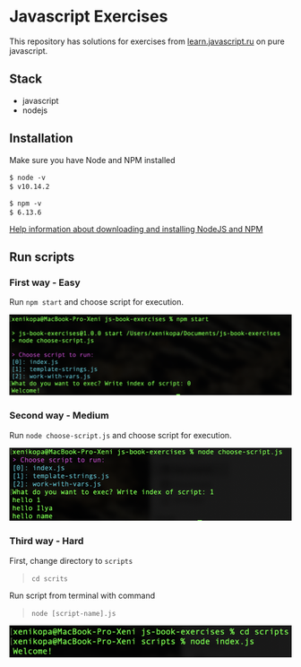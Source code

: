 # Javascript Exercises 

This repository has solutions for exercises from [learn.javascript.ru](https://learn.javascript.ru) on pure javascript.

## Stack

- javascript
- nodejs

## Installation

Make sure you have Node and NPM installed
```shell
$ node -v
$ v10.14.2
```
```shell
$ npm -v
$ 6.13.6
```
[Help information about downloading and installing NodeJS and NPM](https://docs.npmjs.com/downloading-and-installing-node-js-and-npm)

## Run scripts

### First way - Easy

Run `npm start` and choose script for execution.

![Example](/assets/choose-script-easy.png)

### Second way - Medium

Run `node choose-script.js` and choose script for execution.

![Example](/assets/choose-script-medium.png)

### Third way - Hard

First, change directory to `scripts`

>`cd scrits`

Run script from terminal with command

>`node [script-name].js`

![Example](/assets/choose-script-hard.png)


